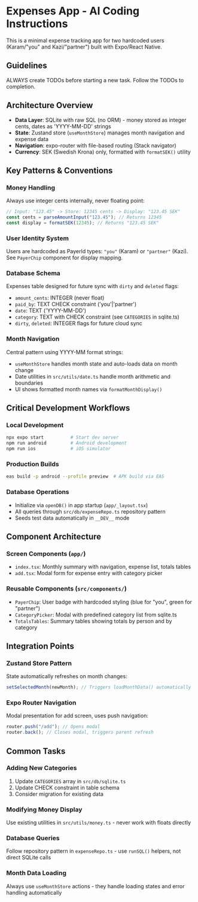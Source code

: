 # Expenses App - AI Coding Instructions

This is a minimal expense tracking app for two hardcoded users (Karam/"you" and Kazi/"partner") built with Expo/React Native.

## Guidelines

ALWAYS create TODOs before starting a new task. Follow the TODOs to completion.

## Architecture Overview

- **Data Layer**: SQLite with raw SQL (no ORM) - money stored as integer cents, dates as 'YYYY-MM-DD' strings
- **State**: Zustand store (`useMonthStore`) manages month navigation and expense data
- **Navigation**: expo-router with file-based routing (Stack navigator)
- **Currency**: SEK (Swedish Krona) only, formatted with `formatSEK()` utility

## Key Patterns & Conventions

### Money Handling

Always use integer cents internally, never floating point:

```typescript
// Input: "123.45" -> Store: 12345 cents -> Display: "123.45 SEK"
const cents = parseAmountInput("123.45"); // Returns 12345
const display = formatSEK(12345); // Returns "123.45 SEK"
```

### User Identity System

Users are hardcoded as PayerId types: `"you"` (Karam) or `"partner"` (Kazi). See `PayerChip` component for display mapping.

### Database Schema

Expenses table designed for future sync with `dirty` and `deleted` flags:

- `amount_cents`: INTEGER (never float)
- `paid_by`: TEXT CHECK constraint ('you'|'partner')
- `date`: TEXT ('YYYY-MM-DD')
- `category`: TEXT with CHECK constraint (see `CATEGORIES` in sqlite.ts)
- `dirty`, `deleted`: INTEGER flags for future cloud sync

### Month Navigation

Central pattern using YYYY-MM format strings:

- `useMonthStore` handles month state and auto-loads data on month change
- Date utilities in `src/utils/date.ts` handle month arithmetic and boundaries
- UI shows formatted month names via `formatMonthDisplay()`

## Critical Development Workflows

### Local Development

```bash
npx expo start          # Start dev server
npm run android         # Android development
npm run ios             # iOS simulator
```

### Production Builds

```bash
eas build -p android --profile preview  # APK build via EAS
```

### Database Operations

- Initialize via `openDB()` in app startup (`app/_layout.tsx`)
- All queries through `src/db/expenseRepo.ts` repository pattern
- Seeds test data automatically in `__DEV__` mode

## Component Architecture

### Screen Components (`app/`)

- `index.tsx`: Monthly summary with navigation, expense list, totals tables
- `add.tsx`: Modal form for expense entry with category picker

### Reusable Components (`src/components/`)

- `PayerChip`: User badge with hardcoded styling (blue for "you", green for "partner")
- `CategoryPicker`: Modal with predefined category list from sqlite.ts
- `TotalsTables`: Summary tables showing totals by person and by category

## Integration Points

### Zustand Store Pattern

State automatically refreshes on month changes:

```typescript
setSelectedMonth(newMonth); // Triggers loadMonthData() automatically
```

### Expo Router Navigation

Modal presentation for add screen, uses push navigation:

```typescript
router.push("/add"); // Opens modal
router.back(); // Closes modal, triggers parent refresh
```

## Common Tasks

### Adding New Categories

1. Update `CATEGORIES` array in `src/db/sqlite.ts`
2. Update CHECK constraint in table schema
3. Consider migration for existing data

### Modifying Money Display

Use existing utilities in `src/utils/money.ts` - never work with floats directly

### Database Queries

Follow repository pattern in `expenseRepo.ts` - use `runSQL()` helpers, not direct SQLite calls

### Month Data Loading

Always use `useMonthStore` actions - they handle loading states and error handling automatically
